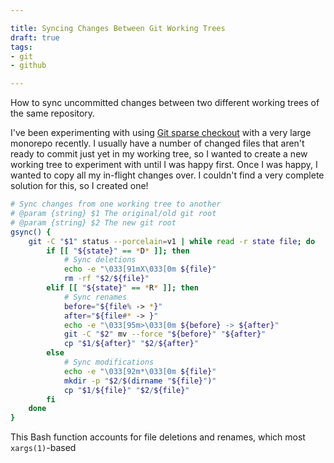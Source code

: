 ```yaml
---

title: Syncing Changes Between Git Working Trees
draft: true
tags:
- git
- github

---
```


How to sync uncommitted changes between two different working trees of the same repository.

I've been experimenting with using [Git sparse checkout](https://git-scm.com/docs/git-sparse-checkout) with a very large monorepo recently. I usually have a number of changed files that aren't ready to commit just yet in my working tree, so I wanted to create a new working tree to experiment with until I was happy first. Once I was happy, I wanted to copy all my in-flight changes over. I couldn't find a very complete solution for this, so I created one!

```bash
# Sync changes from one working tree to another
# @param {string} $1 The original/old git root
# @param {string} $2 The new git root
gsync() {
    git -C "$1" status --porcelain=v1 | while read -r state file; do
        if [[ "${state}" == *D* ]]; then
            # Sync deletions
            echo -e "\033[91mX\033[0m ${file}"
            rm -rf "$2/${file}"
        elif [[ "${state}" == *R* ]]; then
            # Sync renames
            before="${file% -> *}"
            after="${file#* -> }"
            echo -e "\033[95m>\033[0m ${before} -> ${after}"
            git -C "$2" mv --force "${before}" "${after}"
            cp "$1/${after}" "$2/${after}"
        else
            # Sync modifications
            echo -e "\033[92m*\033[0m ${file}"
            mkdir -p "$2/$(dirname "${file}")"
            cp "$1/${file}" "$2/${file}"
        fi
    done
}
```

This Bash function accounts for file deletions and renames, which most `xargs(1)`-based
<!--stackedit_data:
eyJoaXN0b3J5IjpbLTE3MjIxNzI1NTAsLTEyMDkwMDk5MjddfQ
==
-->